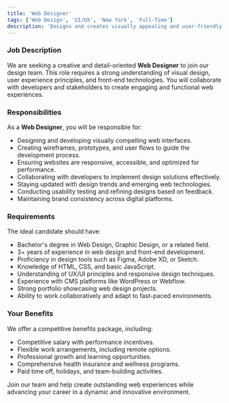 ```yaml
---
title: 'Web Designer'
tags: ['Web Design', 'UI/UX', 'New York', 'Full-Time']
description: 'Designs and creates visually appealing and user-friendly websites while ensuring responsiveness and accessibility.'
---
```


### Job Description

We are seeking a creative and detail-oriented **Web Designer** to join our design team. This role requires a strong understanding of visual design, user experience principles, and front-end technologies. You will collaborate with developers and stakeholders to create engaging and functional web experiences.

### Responsibilities

As a **Web Designer**, you will be responsible for:

- Designing and developing visually compelling web interfaces.
- Creating wireframes, prototypes, and user flows to guide the development process.
- Ensuring websites are responsive, accessible, and optimized for performance.
- Collaborating with developers to implement design solutions effectively.
- Staying updated with design trends and emerging web technologies.
- Conducting usability testing and refining designs based on feedback.
- Maintaining brand consistency across digital platforms.

### Requirements

The ideal candidate should have:

- Bachelor's degree in Web Design, Graphic Design, or a related field.
- 3+ years of experience in web design and front-end development.
- Proficiency in design tools such as Figma, Adobe XD, or Sketch.
- Knowledge of HTML, CSS, and basic JavaScript.
- Understanding of UX/UI principles and responsive design techniques.
- Experience with CMS platforms like WordPress or Webflow.
- Strong portfolio showcasing web design projects.
- Ability to work collaboratively and adapt to fast-paced environments.

### Your Benefits

We offer a competitive benefits package, including:

- Competitive salary with performance incentives.
- Flexible work arrangements, including remote options.
- Professional growth and learning opportunities.
- Comprehensive health insurance and wellness programs.
- Paid time off, holidays, and team-building activities.

Join our team and help create outstanding web experiences while advancing your career in a dynamic and innovative environment.
